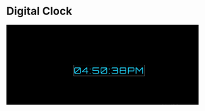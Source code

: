<h1>Digital Clock</h1>

![Image of DigitaClock](https://github.com/jillellamudisurya/Java_Script_Projects/blob/main/Result%20Images/Digital%20clock.jpg)
